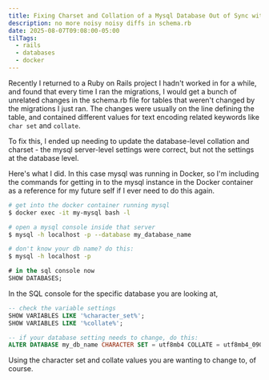 ```yaml
---
title: Fixing Charset and Collation of a Mysql Database Out of Sync with Teammates
description: no more noisy noisy diffs in schema.rb
date: 2025-08-07T09:08:00-05:00
tilTags:
  - rails
  - databases
  - docker
---
```

Recently I returned to a Ruby on Rails project I hadn't worked in for a while, and found that every time I ran the migrations, I would get a bunch of unrelated changes in the schema.rb file for tables that weren't changed by the migrations I just ran. The changes were usually on the line defining the table, and contained different values for text encoding related keywords like `char set` and `collate`. 

To fix this, I ended up needing to update the database-level collation and charset - the mysql server-level settings were correct, but not the settings at the database level. 

Here's what I did. In this case mysql was running in Docker, so I'm including the commands for getting in to the mysql instance in the Docker container as a reference for my future self if I ever need to do this again. 

```sh
# get into the docker container running mysql
$ docker exec -it my-mysql bash -l

# open a mysql console inside that server
$ mysql -h localhost -p --database my_database_name

# don't know your db name? do this:
$ mysql -h localhost -p
```
```sql
# in the sql console now
SHOW DATABASES;
```

In the SQL console for the specific database you are looking at,
```sql
-- check the variable settings
SHOW VARIABLES LIKE '%character_set%';
SHOW VARIABLES LIKE '%collate%';

-- if your database setting needs to change, do this:
ALTER DATABASE my_db_name CHARACTER SET = utf8mb4 COLLATE = utf8mb4_0900_ai_ci;
```

Using the character set and collate values you are wanting to change to, of course. 